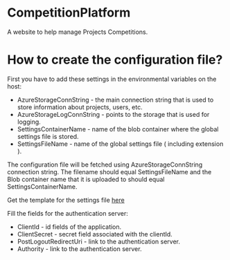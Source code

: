 # CompetitionPlatform

A website to help manage Projects Competitions.

# How to create the configuration file?

First you have to add these settings in the environmental variables on the host:

* AzureStorageConnString - the main connection string that is used to store information about projects, users, etc.
* AzureStorageLogConnString - points to the storage that is used for logging.
* SettingsContainerName - name of the blob container where the global settings file is stored.
* SettingsFileName - name of the global settings file ( including extension ).

The configuration file will be fetched using AzureStorageConnString connection string. The filename should equal SettingsFileName and the Blob container name that it is uploaded to should equal SettingsContainerName.

Get the template for the settings file [here](https://github.com/LykkeCity/CompetitionPlatform/blob/master/generalsettings_template.json)

Fill the fields for the authentication server:

* ClientId - id fields of the application.
* ClientSecret - secret field associated with the clientId.
* PostLogoutRedirectUri - link to the authentication server.
* Authority - link to the authentication server.
